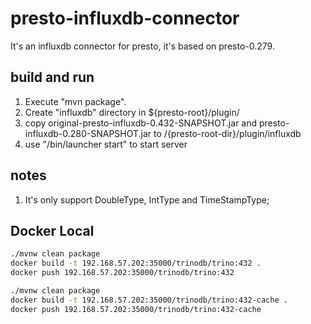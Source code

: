 # presto-influxdb-connector

It's an influxdb connector for presto, it's based on presto-0.279.

## build and run 
1. Execute "mvn package".
2. Create "influxdb" directory in ${presto-root}/plugin/
3. copy original-presto-influxdb-0.432-SNAPSHOT.jar and presto-influxdb-0.280-SNAPSHOT.jar to /{presto-root-dir}/plugin/influxdb
4. use "/bin/launcher start" to start server

## notes
1. It's only support DoubleType, IntType and TimeStampType;


## Docker Local

```bash
./mvnw clean package
docker build -t 192.168.57.202:35000/trinodb/trino:432 .
docker push 192.168.57.202:35000/trinodb/trino:432
```

```bash
./mvnw clean package
docker build -t 192.168.57.202:35000/trinodb/trino:432-cache .
docker push 192.168.57.202:35000/trinodb/trino:432-cache
```